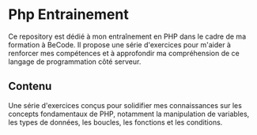 # Php Entrainement

Ce repository est dédié à mon entraînement en PHP dans le cadre de ma formation à BeCode. Il propose une série d'exercices pour m'aider à renforcer mes compétences et à approfondir ma compréhension de ce langage de programmation côté serveur.

## Contenu

Une série d'exercices conçus pour solidifier mes connaissances sur les concepts fondamentaux de PHP, notamment la manipulation de variables, les types de données, les boucles, les fonctions et les conditions.
